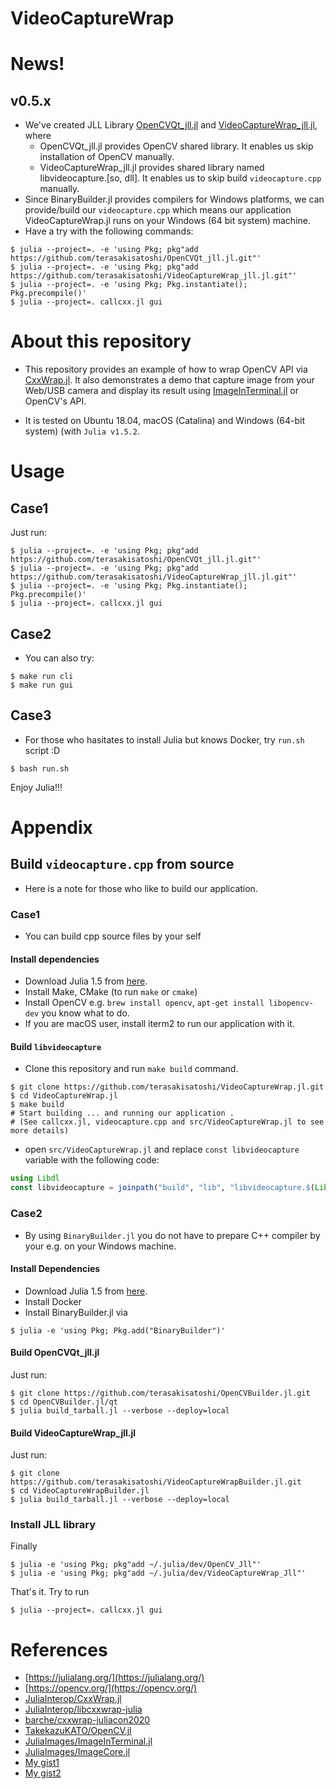 # VideoCaptureWrap

<!-- [![Stable](https://img.shields.io/badge/docs-stable-blue.svg)](https://terasakisatoshi.github.io/VideoCaptureWrap.jl/stable)
[![Dev](https://img.shields.io/badge/docs-dev-blue.svg)](https://terasakisatoshi.github.io/VideoCaptureWrap.jl/dev) -->

# News!

## v0.5.x

- We've created JLL Library [OpenCVQt_jll.jl](https://github.com/terasakisatoshi/OpenCVQt_jll.jl) and [VideoCaptureWrap_jll.jl](https://github.com/terasakisatoshi/VideoCaptureWrap_jll.jl), where
  - OpenCVQt_jll.jl provides OpenCV shared library. It enables us skip installation of OpenCV manually.
  - VideoCaptureWrap_jll.jl provides shared library named libvideocapture.[so, dll]. It enables us to skip build `videocapture.cpp` manually.
- Since BinaryBuilder.jl provides compilers for Windows platforms, we can provide/build our `videocapture.cpp` which means our application VideoCaptureWrap.jl runs on your Windows (64 bit system) machine.
- Have a try with the following commands:

```console
$ julia --project=. -e 'using Pkg; pkg"add https://github.com/terasakisatoshi/OpenCVQt_jll.jl.git"'
$ julia --project=. -e 'using Pkg; pkg"add https://github.com/terasakisatoshi/VideoCaptureWrap_jll.jl.git"'
$ julia --project=. -e 'using Pkg; Pkg.instantiate(); Pkg.precompile()'
$ julia --project=. callcxx.jl gui
```

# About this repository

- This repository provides an example of how to wrap OpenCV API via [CxxWrap.jl](https://github.com/JuliaInterop/CxxWrap.jl).
It also demonstrates a demo that capture image from your Web/USB camera and display its result using [ImageInTerminal.jl](https://github.com/JuliaImages/ImageInTerminal.jl) or OpenCV's API.

- It is tested on Ubuntu 18.04, macOS (Catalina) and Windows (64-bit system) (with `Julia v1.5.2`. 

# Usage

## Case1

Just run:

```console
$ julia --project=. -e 'using Pkg; pkg"add https://github.com/terasakisatoshi/OpenCVQt_jll.jl.git"'
$ julia --project=. -e 'using Pkg; pkg"add https://github.com/terasakisatoshi/VideoCaptureWrap_jll.jl.git"'
$ julia --project=. -e 'using Pkg; Pkg.instantiate(); Pkg.precompile()'
$ julia --project=. callcxx.jl gui
```

## Case2

- You can also try:

```console
$ make run cli
$ make run gui
```

## Case3

- For those who hasitates to install Julia but knows Docker, try `run.sh` script :D

```console
$ bash run.sh
```

Enjoy Julia!!!

# Appendix

## Build `videocapture.cpp` from source

- Here is a note for those who like to build our application.

### Case1 

- You can build cpp source files by your self

#### Install dependencies

- Download Julia 1.5 from [here](https://julialang.org/downloads/).
- Install Make, CMake (to run `make` or `cmake`)
- Install OpenCV e.g. `brew install opencv`, `apt-get install libopencv-dev` you know what to do.
- If you are macOS user, install iterm2 to run our application with it.

#### Build `libvideocapture`

- Clone this repository and run `make build` command.

```console
$ git clone https://github.com/terasakisatoshi/VideoCaptureWrap.jl.git
$ cd VideoCaptureWrap.jl
$ make build
# Start building ... and running our application .
# (See callcxx.jl, videocapture.cpp and src/VideoCaptureWrap.jl to see more details)
```

- open `src/VideoCaptureWrap.jl` and replace `const libvideocapture` variable with the following code:

```julia
using Libdl
const libvideocapture = joinpath("build", "lib", "libvideocapture.$(Libdl.dlext)")
```

### Case2 

- By using `BinaryBuilder.jl` you do not have to prepare C++ compiler by your e.g. on your Windows machine.

#### Install Dependencies

- Download Julia 1.5 from [here](https://julialang.org/downloads/).
- Install Docker
- Install BinaryBuilder.jl via 

```console
$ julia -e 'using Pkg; Pkg.add("BinaryBuilder")'
```
#### Build OpenCVQt_jll.jl

Just run:

```console
$ git clone https://github.com/terasakisatoshi/OpenCVBuilder.jl.git
$ cd OpenCVBuilder.jl/qt
$ julia build_tarball.jl --verbose --deploy=local
```

#### Build VideoCaptureWrap_jll.jl

Just run:

```console
$ git clone https://github.com/terasakisatoshi/VideoCaptureWrapBuilder.jl.git
$ cd VideoCaptureWrapBuilder.jl
$ julia build_tarball.jl --verbose --deploy=local
```

### Install JLL library

Finally

```console
$ julia -e 'using Pkg; pkg"add ~/.julia/dev/OpenCV_Jll"'
$ julia -e 'using Pkg; pkg"add ~/.julia/dev/VideoCaptureWrap_Jll"'
```

That's it. Try to run

```console
$ julia --project=. callcxx.jl gui 
```


# References

- [https://julialang.org/](https://julialang.org/)
- [https://opencv.org/](https://opencv.org/)
- [JuliaInterop/CxxWrap.jl](https://github.com/JuliaInterop/CxxWrap.jl)
- [JuliaInterop/libcxxwrap-julia](https://github.com/JuliaInterop/libcxxwrap-julia)
- [barche/cxxwrap-juliacon2020](https://github.com/barche/cxxwrap-juliacon2020)
- [TakekazuKATO/OpenCV.jl](https://github.com/TakekazuKATO/OpenCV.jl)
- [JuliaImages/ImageInTerminal.jl](https://github.com/JuliaImages/ImageInTerminal.jl)
- [JuliaImages/ImageCore.jl](https://github.com/JuliaImages/ImageCore.jl)
- [My gist1](https://gist.github.com/terasakisatoshi/b6a7121cd570f6739992345095b07d62)
- [My gist2](https://gist.github.com/terasakisatoshi/163ab1fc3ff1adab340d221eae33d218)
